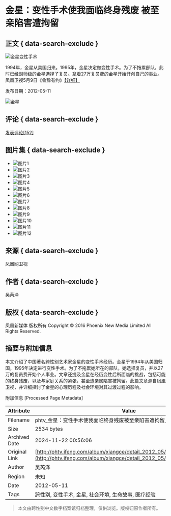# 金星：变性手术使我面临终身残废 被至亲陷害遭拘留

## 正文 { data-search-exclude }


![金星变性手术](https://dolphin.deliver.ifeng.com/c?z=ifeng&la=0&si=2&ci=23&cg=22&c=29&or=232&l=715&bg=715&b=713&u=https://y0.ifengimg.com/34c4a1d78882290c/2012/0528/1x1.gif)

1994年，金星从美国归来。1995年，金星决定做变性手术。为了不拖累部队，此时已经副师级的金星选择了复员。拿着27万复员费的金星开始开创自己的事业。凤凰卫视5月9日《鲁豫有约》[【详细】](http://phtv.ifeng.com/program/lyyy/detail_2012_05/10/14439861_0.shtml)

发布日期：2012-05-11

![金星](http://y1.ifengimg.com/b53fdc13cc092fd3/2012/0511/rdn_4fac68aed168c.jpg)

## 评论 { data-search-exclude }
[发表评论\[152\]](http://comment.ifeng.com/view.php?chId=12696&docId=14464037&docName=%E9%87%91%E6%98%9F%EF%BC%9A%E5%8F%98%E6%80%A7%E6%89%8B%E6%9C%AF%E4%BD%BF%E6%88%91%E9%9D%A2%E4%B8%B4%E7%BB%88%E8%BA%AB%E6%AE%8B%E5%BA%9F%20%E8%A2%AB%E8%87%B3%E4%BA%B2%E9%99%B7%E5%AE%B3%E9%81%AD%E6%8B%98%E7%95%99&docUrl=http%3A%2F%2Fphtv.ifeng.com%2Falbum%2Fdetail_2012_05%2F11%2F14464037_0.shtml&skey=2d73aa)

## 图片集 { data-search-exclude }
- ![图片1](http://y3.ifengimg.com/f04c9b92453d105f/2012/0511/xes_9febea34218056b7462995ed740d998e.jpg)
- ![图片2](http://y2.ifengimg.com/f04c9b92453d105f/2012/0511/xes_0fc6331a0a48f4010435ddbee68fb89e.jpg)
- ![图片3](http://y3.ifengimg.com/f04c9b92453d105f/2012/0511/xes_a968c8ef789871c16cd5bd918a8b98aa.jpg)
- ![图片4](http://y0.ifengimg.com/f04c9b92453d105f/2012/0511/xes_286834283fea8b4a1535547c57bae2cd.jpg)
- ![图片5](http://y0.ifengimg.com/f04c9b92453d105f/2012/0511/xes_0f4276460ba89fa967d70f156bff15e5.jpg)
- ![图片6](http://y0.ifengimg.com/f04c9b92453d105f/2012/0511/xes_4494f5c6a40519f83af4a66cbc6dafcf.jpg)
- ![图片7](http://y0.ifengimg.com/f04c9b92453d105f/2012/0511/xes_ba21346a28f346071b50044c9b80e710.jpg)
- ![图片8](http://y3.ifengimg.com/f04c9b92453d105f/2012/0511/xes_611e2cb52d19891e7769a6c2c4ebeebc.jpg)
- ![图片9](http://y3.ifengimg.com/f04c9b92453d105f/2012/0511/xes_048bb66e66582e22dfc6261352507221.jpg)
- ![图片10](http://y3.ifengimg.com/f04c9b92453d105f/2012/0511/xes_4e1be92dab39d7d143b9808cb2ac4298.jpg)
- ![图片11](http://y0.ifengimg.com/f04c9b92453d105f/2012/0511/xes_e0106fb6ff8e6ef751a497e925bed95d.jpg)
- ![图片12](http://y1.ifengimg.com/f04c9b92453d105f/2012/0511/xes_d62cc1ebe24b75a906174ccc40375162.jpg)

## 来源 { data-search-exclude }
凤凰网卫视

## 作者 { data-search-exclude }
吴芮泽

## 版权 { data-search-exclude }
凤凰新媒体 版权所有 Copyright © 2016 Phoenix New Media Limited All Rights Reserved.

## 摘要与附加信息

<!-- tcd_abstract -->
本文介绍了中国著名跨性别艺术家金星的变性手术经历。金星于1994年从美国归国，1995年决定进行变性手术。为了不拖累她所在的部队，她选择复员，并以27万的复员费开始个人事业。文章还提及金星在经历变性后所面临的挑战，包括可能的终身残废，以及与家庭关系的紧张，甚至遭亲属陷害被拘留。此篇文章源自凤凰卫视，并详细探讨了金星的心理历程及社会环境对其过渡过程的影响。
<!-- tcd_abstract_end -->

附加信息 [Processed Page Metadata]

| Attribute       | Value                                  |
|-----------------|----------------------------------------|
| Filename        | phtv_金星：变性手术使我面临终身残废被至亲陷害遭拘留_-_凤凰卫视.md                             |
| Size            | 2534 bytes                           |
| Archived Date   | 2024-11-22 00:56:06                             |
| Original Link   | [http://phtv.ifeng.com/album/xiangce/detail_2012_05/11/14464037_9.shtml](http://phtv.ifeng.com/album/xiangce/detail_2012_05/11/14464037_9.shtml)                       |
| Author          | 吴芮泽                               |
| Region          | 未知                               |
| Date            | 2012-05-11                                 |
| Tags            | 跨性别, 变性手术, 金星, 社会环境, 生命故事, 医疗经验                                 |
>
> 本文由跨性别中文数字档案馆归档整理，仅供浏览。版权归原作者所有。
>